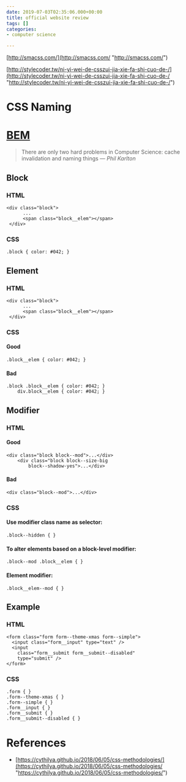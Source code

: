 ```yaml
---
date: 2019-07-03T02:35:06.000+00:00
title: official website review
tags: []
categories:
- computer science

---
```

[http://smacss.com/](http://smacss.com/ "http://smacss.com/")

[http://stylecoder.tw/ni-yi-wei-de-csszui-jia-xie-fa-shi-cuo-de-/](http://stylecoder.tw/ni-yi-wei-de-csszui-jia-xie-fa-shi-cuo-de-/ "http://stylecoder.tw/ni-yi-wei-de-csszui-jia-xie-fa-shi-cuo-de-/")

# CSS Naming

# [BEM](http://getbem.com/naming/)

> There are only two hard problems in Computer Science: cache invalidation and naming things — _Phil Karlton_

## Block

### HTML

    <div class="block">
          ...
          <span class="block__elem"></span>
     </div>

### CSS

    .block { color: #042; }

## Element

### HTML

    <div class="block">
    	  ...
    	  <span class="block__elem"></span>
     </div>

### CSS

#### Good

    .block__elem { color: #042; }

#### Bad

    .block .block__elem { color: #042; }
        div.block__elem { color: #042; }

## Modifier

### HTML

#### Good

    <div class="block block--mod">...</div>
        <div class="block block--size-big
            block--shadow-yes">...</div>

#### Bad

    <div class="block--mod">...</div>

### CSS

#### Use modifier class name as selector:

    .block--hidden { }

#### To alter elements based on a block-level modifier:

    .block--mod .block__elem { }

#### Element modifier:

    .block__elem--mod { }

## Example

### HTML

    <form class="form form--theme-xmas form--simple">
      <input class="form__input" type="text" />
      <input
        class="form__submit form__submit--disabled"
        type="submit" />
    </form>

### CSS

    .form { }
    .form--theme-xmas { }
    .form--simple { }
    .form__input { }
    .form__submit { }
    .form__submit--disabled { }

# References

* [https://cythilya.github.io/2018/06/05/css-methodologies/](https://cythilya.github.io/2018/06/05/css-methodologies/ "https://cythilya.github.io/2018/06/05/css-methodologies/")